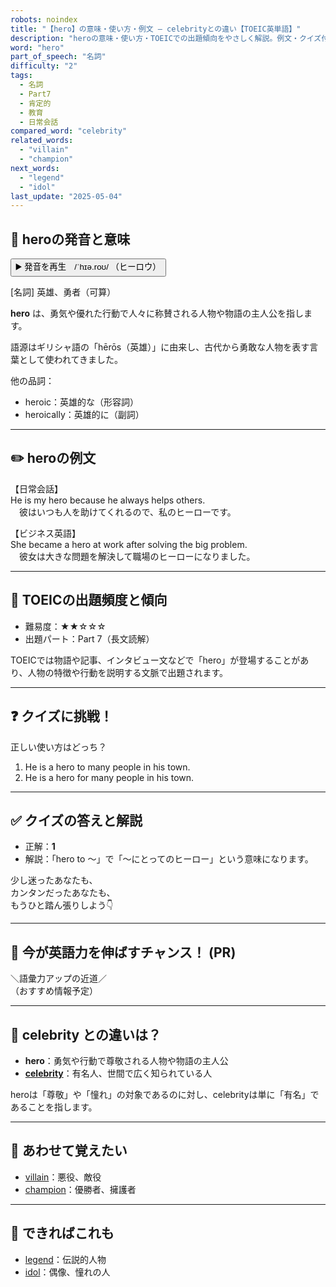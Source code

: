 ```yaml
---
robots: noindex
title: "【hero】の意味・使い方・例文 ― celebrityとの違い【TOEIC英単語】"
description: "heroの意味・使い方・TOEICでの出題傾向をやさしく解説。例文・クイズ付きでcelebrityとの違いもわかりやすく学べます。"
word: "hero"
part_of_speech: "名詞"
difficulty: "2"
tags:
  - 名詞
  - Part7
  - 肯定的
  - 教育
  - 日常会話
compared_word: "celebrity"
related_words:
  - "villain"
  - "champion"
next_words:
  - "legend"
  - "idol"
last_update: "2025-05-04"
---
```


## 🔰 heroの発音と意味

<button class="play-audio" onclick="playTTS('hero')">
  <span class="play-audio-main">
    ▶️ 発音を再生　/ˈhɪə.roʊ/
  </span>
  <span class="play-audio-sub">
    （ヒーロウ）
  </span>
</button>

[名詞] 英雄、勇者（可算）

**hero** は、勇気や優れた行動で人々に称賛される人物や物語の主人公を指します。

語源はギリシャ語の「hērōs（英雄）」に由来し、古代から勇敢な人物を表す言葉として使われてきました。

他の品詞：  
- heroic：英雄的な（形容詞）
- heroically：英雄的に（副詞）

---

## ✏️ heroの例文

【日常会話】  
He is my hero because he always helps others.  
　彼はいつも人を助けてくれるので、私のヒーローです。

【ビジネス英語】  
She became a hero at work after solving the big problem.  
　彼女は大きな問題を解決して職場のヒーローになりました。

---

## 🎯 TOEICの出題頻度と傾向

- 難易度：★★☆☆☆
- 出題パート：Part 7（長文読解）

TOEICでは物語や記事、インタビュー文などで「hero」が登場することがあり、人物の特徴や行動を説明する文脈で出題されます。

---

## ❓ クイズに挑戦！

正しい使い方はどっち？

1. He is a hero to many people in his town.  
2. He is a hero for many people in his town.

---

## ✅ クイズの答えと解説

- 正解：**1**
- 解説：「hero to ～」で「～にとってのヒーロー」という意味になります。

少し迷ったあなたも、  
カンタンだったあなたも、  
もうひと踏ん張りしよう👇️

---

## 🚀 今が英語力を伸ばすチャンス！ (PR)

<div class="info-center">
＼語彙力アップの近道／<br>  
（おすすめ情報予定）
</div>

---

## 🤔  celebrity との違いは？

- **hero**：勇気や行動で尊敬される人物や物語の主人公
- **[celebrity](/celebrity)**：有名人、世間で広く知られている人

heroは「尊敬」や「憧れ」の対象であるのに対し、celebrityは単に「有名」であることを指します。

---

## 🧩 あわせて覚えたい

- [villain](/villain)：悪役、敵役
- [champion](/champion)：優勝者、擁護者

---

## 📖 できればこれも

- [legend](/legend)：伝説的人物
- [idol](/idol)：偶像、憧れの人

<!-- cvid: aid04_bid48 -->

